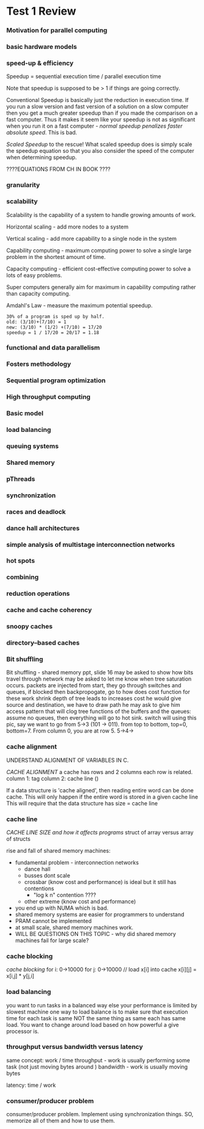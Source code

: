 Test 1 Review
============

### Motivation for parallel computing
### basic hardware models
### speed-up & efficiency
Speedup = sequential execution time / parallel execution time

Note that speedup is supposed to be > 1 if things are going correctly.

Conventional Speedup is basically just the reduction in execution time. If you run a slow version and fast version of a solution on a slow computer then you get a much greater speedup than if you made the comparison on a fast computer. Thus it makes it seem like your speedup is not as significant when you run it on a fast computer - *normal speedup penalizes faster absolute speed*. This is bad.

*Scaled Speedup* to the rescue! What scaled speedup does is simply scale the speedup equation so that you also consider the speed of the computer when determining speedup.

????EQUATIONS FROM CH IN BOOK ????

### granularity
### scalability
Scalability is the capability of a system to handle growing amounts of work.

Horizontal scaling - add more nodes to a system  

Vertical scaling - add more capability to a single node in the system

Capability computing - maximum computing power to solve a single large problem in the shortest amount of time.

Capacity computing - efficient cost-effective computing power to solve a lots of easy problems.

Super computers generally aim for maximum in capability computing rather than capacity computing.

Amdahl's Law - measure the maximum potential speedup.  

    30% of a program is sped up by half.
    old: (3/10)+(7/10) = 1
    new: (3/10) * (1/2) +(7/10) = 17/20
    speedup = 1 / 17/20 = 20/17 = 1.18

### functional and data parallelism
### Fosters methodology
### Sequential program optimization
### High throughput computing
### Basic model
### load balancing
### queuing systems
### Shared memory
### pThreads
### synchronization
### races and deadlock
### dance hall architectures
### simple analysis of multistage interconnection networks
### hot spots
### combining
### reduction operations
### cache and cache coherency
### snoopy caches
### directory–based caches
### Bit shuffling

Bit shuffling - shared memory ppt, slide 16
 may be asked to show how bits travel through network
 may be asked to let me know when tree saturation occurs.
 packets are injected from start, they go through switches and queues, if blocked then backpropogate, go to
 how does cost function for these work
  shrink depth of tree leads to increases cost
he would give source and destination, we have to draw path
he may ask to give him access pattern that will clog tree
functions of the buffers and the queues: assume no queues, then everything will go to hot sink. switch will
using this pic, say we want to go from 5->3  (101 -> 011).
  from top to bottom, top=0, bottom=7. From column 0, you are at row 5.
    5->4->


### cache alignment
UNDERSTAND ALIGNMENT OF VARIABLES IN C.

*CACHE ALIGNMENT*
  a cache has rows and 2 columns
  each row is related.
  column 1: tag
  column 2: cache line ()

  If a data structure is 'cache aligned', then reading entire word can be done cache.
  This will only happen if the entire word is stored in a given cache line
  This will require that the data structure has size = cache line

### cache line
*CACHE LINE SIZE and how it affects programs*
struct of array versus array of structs

rise and fall of shared memory machines:
* fundamental problem - interconnection networks  
  * dance hall
  * busses dont scale
  * crossbar (know cost and performance) is ideal but it still has contentions
    * "log k n" contention ????
  * other extreme (know cost and performance)
* you end up with NUMA which is bad.
* shared memory systems are easier for programmers to understand
* PRAM cannot be implemented
* at small scale, shared memory machines work.
* WILL BE QUESTIONS ON THIS TOPIC - why did shared memory machines fail for large scale?

### cache blocking
*cache blocking*
for i: 0->10000
  for j: 0->10000
    // load x[i] into cache
    x[i][j] = x[i,j] * y[j,i]


### load balancing
  you want to run tasks in a balanced way else your performance is limited by slowest machine
  one way to load balance is to make sure that execution time for each task is same
    NOT the same thing as same each has same load. You want to change around load based on how powerful a give processor is.


### throughput versus bandwidth versus latency
same concept: work / time
throughput - work is usually performing some task (not just moving bytes around )
bandwidth - work is usually moving bytes

latency: time / work

### consumer/producer problem
consumer/producer problem. Implement using synchronization things. SO, memorize all of them and how to use them.
